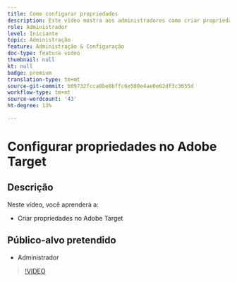 ```yaml
---
title: Como configurar propriedades
description: Este vídeo mostra aos administradores como criar propriedades no Adobe Target.
role: Administrador
level: Iniciante
topic: Administração
feature: Administração & Configuração
doc-type: feature video
thumbnail: null
kt: null
badge: premium
translation-type: tm+mt
source-git-commit: b89732fcca0be8bffc6e580e4ae0e62df3c3655d
workflow-type: tm+mt
source-wordcount: '43'
ht-degree: 13%

---
```



# Configurar propriedades no Adobe Target

## Descrição

Neste vídeo, você aprenderá a:

* Criar propriedades no Adobe Target

## Público-alvo pretendido

* Administrador

>[!VIDEO](https://video.tv.adobe.com/v/18990/?quality=12)